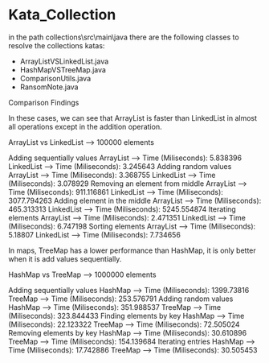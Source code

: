 # Kata_Collection

in the path collections\src\main\java there are the following classes to resolve the collections katas:
- ArrayListVSLinkedList.java
- HashMapVSTreeMap.java
- ComparisonUtils.java
- RansomNote.java

Comparison Findings

In these cases, we can see that ArrayList is faster than LinkedList in almost all operations except in the addition operation.

ArrayList vs LinkedList --> 100000 elements

Adding sequentially values
ArrayList --> Time (Miliseconds): 5.838396
LinkedList --> Time (Miliseconds): 3.245643
Adding random values
ArrayList --> Time (Miliseconds): 3.368755
LinkedList --> Time (Miliseconds): 3.078929
Removing an element from middle
ArrayList --> Time (Miliseconds): 911.116861
LinkedList --> Time (Miliseconds): 3077.794263
Adding element in the middle
ArrayList --> Time (Miliseconds): 465.313313
LinkedList --> Time (Miliseconds): 5245.554874
Iterating elements
ArrayList --> Time (Miliseconds): 2.471351
LinkedList --> Time (Miliseconds): 6.747198
Sorting elements
ArrayList --> Time (Miliseconds): 5.18807
LinkedList --> Time (Miliseconds): 7.734656

In maps, TreeMap has a lower performance than HashMap, it is only better when it is add values ​​sequentially.

HashMap vs TreeMap --> 1000000 elements

Adding sequentially values
HashMap --> Time (Miliseconds): 1399.73816
TreeMap --> Time (Miliseconds): 253.576791
Adding random values
HashMap --> Time (Miliseconds): 351.988537
TreeMap --> Time (Miliseconds): 323.844433
Finding elements by key
HashMap --> Time (Miliseconds): 22.123322
TreeMap --> Time (Miliseconds): 72.505024
Removing elements by key
HashMap --> Time (Miliseconds): 30.610896
TreeMap --> Time (Miliseconds): 154.139684
Iterating entries
HashMap --> Time (Miliseconds): 17.742886
TreeMap --> Time (Miliseconds): 30.505453


